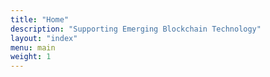 ```yaml
---
title: "Home"
description: "Supporting Emerging Blockchain Technology"
layout: "index"
menu: main
weight: 1
---
```


